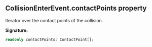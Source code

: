 
## CollisionEnterEvent.contactPoints property

Iterator over the contact points of the collision.

**Signature:**

```typescript
readonly contactPoints: ContactPoint[];
```
